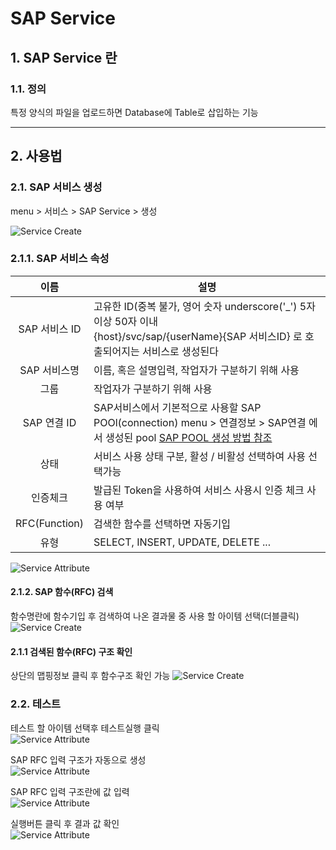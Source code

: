 # SAP Service
## 1. SAP Service 란
### 1.1. 정의
특정 양식의 파일을 업로드하면 Database에 Table로 삽입하는 기능

---
## 2. 사용법
### 2.1. SAP 서비스 생성
menu > 서비스 > SAP Service > 생성

![Service Create](./images/02-service-sap-03.png)

### 2.1.1. SAP 서비스 속성

| 이름 | 설명 |
|:---:|---|
| SAP 서비스 ID | 고유한 ID(중복 불가, 영어 숫자 underscore('_') 5자 이상 50자 이내<br />{host}/svc/sap/{userName}{SAP 서비스ID} 로 호출되어지는 서비스로 생성된다 |
| SAP 서비스명 | 이름, 혹은 설명입력, 작업자가 구분하기 위해 사용 |
| 그룹 | 작업자가 구분하기 위해 사용 |
| SAP 연결 ID | SAP서비스에서 기본적으로 사용할 SAP POOl(connection) menu > 연결정보 > SAP연결 에서 생성된 pool [SAP POOL 생성 방법 참조](/connection-information/01-connection-information-sap.md) |
| 상태 | 서비스 사용 상태 구분, 활성 / 비활성 선택하여 사용 선택가능 |
| 인증체크 | 발급된 Token을 사용하여 서비스 사용시 인증 체크 사용 여부 |
| RFC(Function) | 검색한 함수를 선택하면 자동기입 |
| 유형 | SELECT, INSERT, UPDATE, DELETE ... |

![Service Attribute](./images/02-service-sap-04.png)

#### 2.1.2. SAP 함수(RFC) 검색
함수명란에 함수기입 후 검색하여 나온 결과물 중 사용 할 아이템 선택(더블클릭)
![Service Create](./images/02-service-sap-05.png)

#### 2.1.1 검색된 함수(RFC) 구조 확인
상단의 맵핑정보 클릭 후 함수구조 확인 가능
![Service Create](./images/02-service-sap-06.png)

### 2.2. 테스트

테스트 할 아이템 선택후 테스트실행 클릭  
![Service Attribute](./images/02-service-sap-10.png)


SAP RFC 입력 구조가 자동으로 생성  
![Service Attribute](./images/02-service-sap-07.png)


SAP RFC 입력 구조란에 값 입력  
![Service Attribute](./images/02-service-sap-08.png)


실행버튼 클릭 후 결과 값 확인  
![Service Attribute](./images/02-service-sap-09.png)

